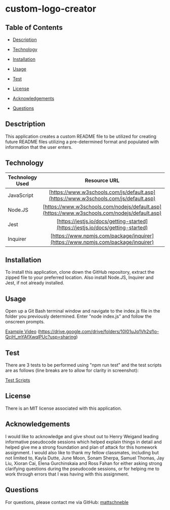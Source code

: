 # custom-logo-creator

## Table of Contents

* [Description](#description)

* [Technology](#Technology)

* [Installation](#Installation)

* [Usage](#Usage)

* [Test](#Test)

* [License](#License)

* [Acknowledgements](#Acknowledgements)

* [Questions](#Questions)

## Desctription
This application creates a custom README file to be utilized for creating future README files utilizing a pre-determined format and populated with information that the user enters.

## Technology
| Technology Used        | Resource URL         |
| ---------------------- | :-------------------:|
| JavaScript | [https://www.w3schools.com/js/default.asp](https://www.w3schools.com/js/default.asp) |
| Node.JS | [https://www.w3schools.com/nodejs/default.asp](https://www.w3schools.com/nodejs/default.asp) |
| Jest | [https://jestjs.io/docs/getting-started](https://jestjs.io/docs/getting-started)
| Inquirer | [https://www.npmjs.com/package/inquirer](https://www.npmjs.com/package/inquirer) |

## Installation
To install this application, clone down the GitHub repository, extract the zipped file to your preferred location. Also install Node.JS, Inquirer and Jest, if not already installed. 

## Usage
Open up a Git Bash terminal window and navigate to the index.js file in the folder you previously determined. Enter "node index.js" and follow the onscreen prompts.

[Example Video](./assets/2023-07-25_16-43-02.mp4) (https://drive.google.com/drive/folders/10I01uJq1Vh2sfIo-QcjH_mYAfXwqlPUc?usp=sharing)

## Test
There are 3 tests to be performed using "npm run test" and the test scripts are as follows (line breaks are to allow for clarity in screenshot):

[Test Scripts](./assets/images/Test%20Case%20Screenshot.png)

## License
There is an MIT license associated with this application.

## Acknowledgements
I would like to acknowledge and give shout out to Henry Weigand leading informative pseudocode sessions which helped explain things in detail and helped give me a strong foundation and plan of attack for this homework assignment. I would also like to thank my fellow classmates, including but not limited to, Kayla Dutte, June Moon, Sonam Sherpa, Samuel Thomas, Jay Liu, Xioran Cai, Elena Gurchinskaia and Ross Fahan for either asking strong clarifying questions during the pseudocode sessions, or for helping me to work through errors that I was having with this assignment. 

## Questions
For questions, please contact me via GitHub: [mattschneble](https://github.com/mattschneble)